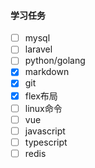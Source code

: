 #### 学习任务
- [ ] mysql
- [ ] laravel
- [ ] python/golang
- [x] markdown
- [x] git
- [x] flex布局
- [ ] linux命令
- [ ] vue
- [ ] javascript
- [ ] typescript
- [ ] redis
